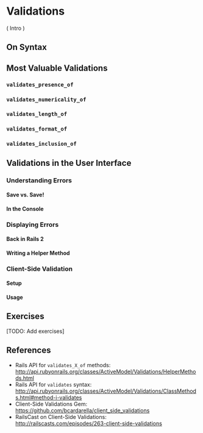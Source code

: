 # Validations

( Intro )

## On Syntax

## Most Valuable Validations

### `validates_presence_of`

### `validates_numericality_of`

### `validates_length_of`

### `validates_format_of`

### `validates_inclusion_of`

## Validations in the User Interface

### Understanding Errors

#### Save vs. Save!

#### In the Console

### Displaying Errors

#### Back in Rails 2

#### Writing a Helper Method

### Client-Side Validation

#### Setup

#### Usage

## Exercises

[TODO: Add exercises]

## References

* Rails API for `validates_X_of` methods: http://api.rubyonrails.org/classes/ActiveModel/Validations/HelperMethods.html
* Rails API for `validates` syntax: http://api.rubyonrails.org/classes/ActiveModel/Validations/ClassMethods.html#method-i-validates
* Client-Side Validations Gem: https://github.com/bcardarella/client_side_validations
* RailsCast on Client-Side Validations: http://railscasts.com/episodes/263-client-side-validations